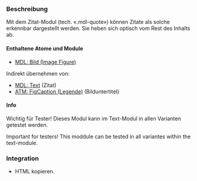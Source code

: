 ### Beschreibung
Mit dem Zitat-Modul (tech. «.mdl-quote») können Zitate als solche erkennbar dargestellt werden. Sie heben sich optisch vom Rest des Inhalts ab.

#### Enthaltene Atome und Module
* <a href="../image_figure/image_figure.html">MDL: Bild (Image Figure)</a><br>

Indirekt übernehmen von:
* <a href="../richtext/richtext.html">MDL: Text</a> (Zitat)
* <a href="../../atoms/figcaption/figcaption.html">ATM: FigCaption (Legende)</a> (Bilduntertitel)

#### Info
<p>Wichtig für Tester! Dieses Modul kann im Text-Modul in allen Varianten getestet werden.</p>
<p>Important for testers! This moddule can be tested in all variantes within the text-module.</p>

### Integration
* HTML kopieren.
